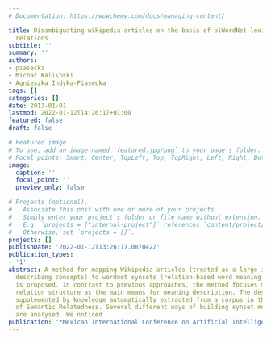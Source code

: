```yaml
---
# Documentation: https://wowchemy.com/docs/managing-content/

title: Disambiguating wikipedia articles on the basis of plWordNet lexico-semantic
  relations
subtitle: ''
summary: ''
authors:
- piasecki
- Michał Kali\ŉski
- Agnieszka Indyka-Piasecka
tags: []
categories: []
date: 2013-01-01
lastmod: 2022-01-12T14:26:17+01:00
featured: false
draft: false

# Featured image
# To use, add an image named `featured.jpg/png` to your page's folder.
# Focal points: Smart, Center, TopLeft, Top, TopRight, Left, Right, BottomLeft, Bottom, BottomRight.
image:
  caption: ''
  focal_point: ''
  preview_only: false

# Projects (optional).
#   Associate this post with one or more of your projects.
#   Simply enter your project's folder or file name without extension.
#   E.g. `projects = ["internal-project"]` references `content/project/deep-learning/index.md`.
#   Otherwise, set `projects = []`.
projects: []
publishDate: '2022-01-12T13:26:17.087042Z'
publication_types:
- '1'
abstract: A method for mapping Wikipedia articles (treated as a large informal resource
  describing concepts) to wordnet synsets (relation-based word meaning descriptions)
  is proposed. In contrast to previous approaches, the method focuses mainly on wordnet
  relation structure as the main means for meaning description. The description is
  supplemented by knowledge automatically extracted from a corpus in the form of Measure
  of Semantic Relatedness. Several different ways of building synset meaning descriptions
  are analysed. We noticed
publication: '*Mexican International Conference on Artificial Intelligence*'
---
```

